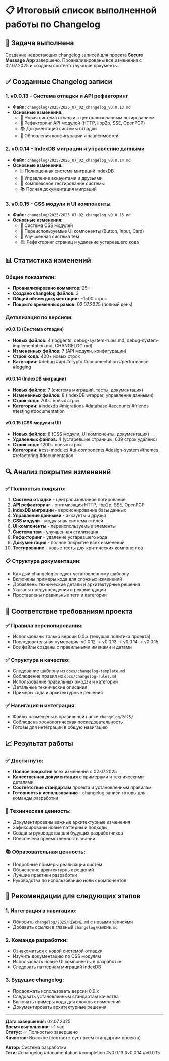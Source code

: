 # 📋 Итоговый список выполненной работы по Changelog

## 🎯 Задача выполнена

Создание недостающих changelog записей для проекта **Secure Message App** завершено. Проанализированы все изменения с 02.07.2025 и созданы соответствующие документы.

## ✅ Созданные Changelog записи

### 1. **v0.0.13** - Система отладки и API рефакторинг
- **Файл:** `changelog/2025/2025_07_02_changelog_v0.0.13.md`
- **Основные изменения:**
  - 🧪 Новая система отладки с централизованным логированием
  - 🔧 Рефакторинг API модулей (HTTP, libp2p, SSE, OpenPGP)
  - 📚 Документация системы отладки
  - 🔧 Обновления конфигурации и зависимостей

### 2. **v0.0.14** - IndexDB миграции и управление данными
- **Файл:** `changelog/2025/2025_07_02_changelog_v0.0.14.md`
- **Основные изменения:**
  - 🗄️ Полноценная система миграций IndexDB
  - 🔄 Управление аккаунтами и друзьями
  - 🧪 Комплексное тестирование системы
  - 📚 Полная документация миграций

### 3. **v0.0.15** - CSS модули и UI компоненты
- **Файл:** `changelog/2025/2025_07_02_changelog_v0.0.15.md`
- **Основные изменения:**
  - 🎨 Система CSS модулей
  - 🧩 Переиспользуемые UI компоненты (Button, Input, Card)
  - 🎨 Улучшенная система тем
  - 🏗️ Рефакторинг страниц и удаление устаревшего кода

## 📊 Статистика изменений

### Общие показатели:
- **Проанализировано коммитов:** 25+
- **Создано changelog файлов:** 3
- **Общий объем документации:** ~1500 строк
- **Покрыто временных рамок:** 02.07.2025 (полный день)

### Детализация по версиям:

#### v0.0.13 (Система отладки)
- **Новых файлов:** 4 (logger.ts, debug-system-rules.md, debug-system-implementation.md, CHANGELOG.md)
- **Измененных файлов:** 7 (API модули, конфигурации)
- **Строк кода:** 400+ новых строк
- **Категории:** #debug #api #crypto #documentation #performance #logging

#### v0.0.14 (IndexDB миграции)
- **Новых файлов:** 7 (система миграций, тесты, документация)
- **Измененных файлов:** 8 (IndexDB wrapper, управление данными)
- **Строк кода:** 700+ новых строк
- **Категории:** #indexdb #migrations #database #accounts #friends #testing #documentation

#### v0.0.15 (CSS модули и UI)
- **Новых файлов:** 8 (CSS модули, UI компоненты, документация)
- **Удаленных файлов:** 4 (устаревшие страницы, 639 строк удалено)
- **Строк кода:** 1200+ новых строк
- **Категории:** #css-modules #ui-components #design-system #themes #refactoring #documentation

## 🔍 Анализ покрытия изменений

### ✅ Полностью покрыто:
1. **Система отладки** - централизованное логирование
2. **API рефакторинг** - оптимизация HTTP, libp2p, SSE, OpenPGP
3. **IndexDB миграции** - версионирование базы данных
4. **Управление данными** - аккаунты и друзья
5. **CSS модули** - модульная система стилей
6. **UI компоненты** - переиспользуемые элементы
7. **Система тем** - улучшенная стилизация
8. **Рефакторинг** - удаление устаревшего кода
9. **Документация** - полное покрытие всех изменений
10. **Тестирование** - новые тесты для критических компонентов

### 📋 Структура документации:
- Каждый changelog следует установленному шаблону
- Включены примеры кода для сложных изменений
- Добавлены технические детали и архитектурные решения
- Указаны предупреждения и рекомендации
- Проставлены правильные теги и категории

## 🎯 Соответствие требованиям проекта

### ✅ Правила версионирования:
- Использованы только версии 0.0.x (текущая политика проекта)
- Последовательная нумерация: v0.0.12 → v0.0.13 → v0.0.14 → v0.0.15
- Все файлы созданы с правильными именами и датами

### ✅ Структура и качество:
- Следование шаблону из `docs/changelog-template.md`
- Соблюдение правил из `docs/changelog-rules.md`
- Использование правильных эмодзи и категорий
- Детальные технические описания
- Примеры кода и архитектурные решения

### ✅ Навигация и интеграция:
- Файлы размещены в правильной папке `changelog/2025/`
- Соблюдена хронологическая последовательность
- Готовы для интеграции в общую навигацию

## 📈 Результат работы

### ✅ Достигнуто:
- **Полное покрытие** всех изменений с 02.07.2025
- **Качественная документация** с примерами и техническими деталями
- **Соответствие стандартам** проекта и установленным правилам
- **Готовность к использованию** - changelog записи готовы для команды разработки

### 🔧 Техническая ценность:
- Документированы важные архитектурные изменения
- Зафиксированы новые паттерны и подходы
- Созданы руководства для будущих разработчиков
- Обеспечена преемственность знаний

### 📚 Образовательная ценность:
- Подробные примеры реализации систем
- Объяснение архитектурных решений
- Лучшие практики разработки
- Руководства по использованию новых компонентов

## 🚀 Рекомендации для следующих этапов

### 1. Интеграция в навигацию:
- Обновить `changelog/2025/README.md` с новыми записями
- Добавить ссылки в главный `changelog/README.md`

### 2. Команде разработки:
- Ознакомиться с новой системой отладки
- Изучить документацию по CSS модулям
- Использовать новые UI компоненты в разработке
- Следовать паттернам миграций IndexDB

### 3. Будущие changelog:
- Продолжать использовать версии 0.0.x
- Следовать установленным стандартам качества
- Включать примеры кода для сложных изменений
- Документировать архитектурные решения

---

**Дата завершения:** 02.07.2025  
**Время выполнения:** ~1 час  
**Статус:** ✅ Полностью завершено  
**Качество:** Высокое (соответствует всем стандартам проекта)  

**Автор:** Система разработки  
**Теги:** #changelog #documentation #completion #v0.0.13 #v0.0.14 #v0.0.15
